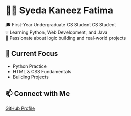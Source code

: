 # 👩‍💻 Syeda Kaneez Fatima

🎓 First-Year Undergraduate CS Student
CS Student  
💡 Learning Python, Web Development, and Java  
🧠 Passionate about logic building and real-world projects

## 🌱 Current Focus
- Python Practice
- HTML & CSS Fundamentals
- Building Projects

## 📫 Connect with Me
[GitHub Profile](https://github.com/skfatima-codes)


